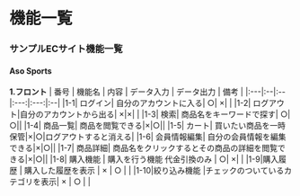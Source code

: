# 機能一覧
### サンプルECサイト機能一覧
#### Aso Sports
**1.フロント**
| 番号 | 機能名 | 内容 | データ入力 | データ出力 | 備考 |
|:---|:--|:--|:---:|:---:|:--|
|1-1| ログイン| 自分のアカウントに入る| ○| ×| |
|1-2| ログアウト|自分のアカウントから出る| ×|×| |
|1-3| 検索| 商品名をキーワードで探す| ○| ○||
|1-4| 商品一覧| 商品を閲覧できる|×|○||
|1-5| カート| 買いたい商品を一時保管|×|○|ログアウトすると消える|
|1-6| 会員情報編集| 自分の会員情報を編集できる|×|○||
|1-7| 商品詳細| 商品名をクリックするとその商品の詳細を閲覧できる|×|○||
|1-8| 購入機能 | 購入を行う機能 代金引換のみ | ○| ×| |
|1-9|購入履歴 | 購入した履歴を表示 | × | ○ | |
|1-10|絞り込み機能 |チェックのついているカテゴリを表示| × | ○ | |

